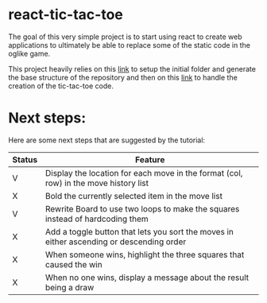 # react-tic-tac-toe

The goal of this very simple project is to start using react to create web applications to ultimately be able to replace some of the static code in the oglike game.

This project heavily relies on this [link](https://create-react-app.dev/docs/getting-started) to setup the initial folder and generate the base structure of the repository and then on this [link](https://reactjs.org/tutorial/tutorial.html) to handle the creation of the tic-tac-toe code.

# Next steps:

Here are some next steps that are suggested by the tutorial:

| Status | Feature |
| --- | --- |
| V | Display the location for each move in the format (col, row) in the move history list |
| X | Bold the currently selected item in the move list |
| V | Rewrite Board to use two loops to make the squares instead of hardcoding them |
| X | Add a toggle button that lets you sort the moves in either ascending or descending order |
| X | When someone wins, highlight the three squares that caused the win |
| X | When no one wins, display a message about the result being a draw |
